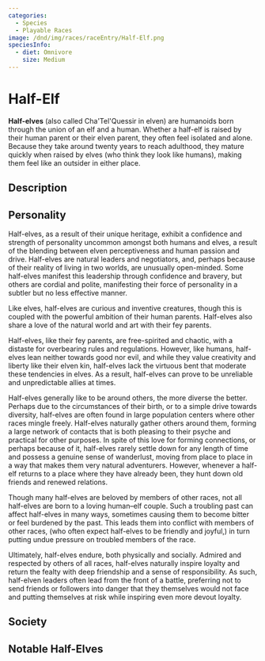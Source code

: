 ```yaml
---
categories:
  - Species
  - Playable Races
image: /dnd/img/races/raceEntry/Half-Elf.png
speciesInfo:
  - diet: Omnivore
    size: Medium
---
```


# Half-Elf

**Half-elves** (also called Cha'Tel'Quessir in elven) are humanoids born through the union of an elf and a human. Whether a half-elf is raised by their human parent or their elven parent, they often feel isolated and alone. Because they take around twenty years to reach adulthood, they mature quickly when raised by elves (who think they look like humans), making them feel like an outsider in either place.


## Description

## Personality

Half-elves, as a result of their unique heritage, exhibit a confidence and strength of personality uncommon amongst both humans and elves, a result of the blending between elven perceptiveness and human passion and drive. Half-elves are natural leaders and negotiators, and, perhaps because of their reality of living in two worlds, are unusually open-minded. Some half-elves manifest this leadership through confidence and bravery, but others are cordial and polite, manifesting their force of personality in a subtler but no less effective manner.

Like elves, half-elves are curious and inventive creatures, though this is coupled with the powerful ambition of their human parents. Half-elves also share a love of the natural world and art with their fey parents.

Half-elves, like their fey parents, are free-spirited and chaotic, with a distaste for overbearing rules and regulations. However, like humans, half-elves lean neither towards good nor evil, and while they value creativity and liberty like their elven kin, half-elves lack the virtuous bent that moderate these tendencies in elves. As a result, half-elves can prove to be unreliable and unpredictable allies at times.

Half-elves generally like to be around others, the more diverse the better. Perhaps due to the circumstances of their birth, or to a simple drive towards diversity, half-elves are often found in large population centers where other races mingle freely. Half-elves naturally gather others around them, forming a large network of contacts that is both pleasing to their psyche and practical for other purposes. In spite of this love for forming connections, or perhaps because of it, half-elves rarely settle down for any length of time and possess a genuine sense of wanderlust, moving from place to place in a way that makes them very natural adventurers. However, whenever a half-elf returns to a place where they have already been, they hunt down old friends and renewed relations.

Though many half-elves are beloved by members of other races, not all half-elves are born to a loving human–elf couple. Such a troubling past can affect half-elves in many ways, sometimes causing them to become bitter or feel burdened by the past. This leads them into conflict with members of other races, (who often expect half-elves to be friendly and joyful,) in turn putting undue pressure on troubled members of the race.

Ultimately, half-elves endure, both physically and socially. Admired and respected by others of all races, half-elves naturally inspire loyalty and return the fealty with deep friendship and a sense of responsibility. As such, half-elven leaders often lead from the front of a battle, preferring not to send friends or followers into danger that they themselves would not face and putting themselves at risk while inspiring even more devout loyalty.

## Society

## Notable Half-Elves